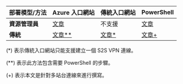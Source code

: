 | **部署模型/方法** | **Azure 入口網站** | **傳統入口網站** | **PowerShell** |
| --- | --- | --- | --- |
| **資源管理員** |[文章](../articles/vpn-gateway/vpn-gateway-howto-site-to-site-resource-manager-portal.md) |不支援 |[文章](../articles/vpn-gateway/vpn-gateway-create-site-to-site-rm-powershell.md) |
| **傳統** |[文章**](../articles/vpn-gateway/vpn-gateway-howto-site-to-site-classic-portal.md) |[文章*](../articles/vpn-gateway/vpn-gateway-site-to-site-create.md) |[文章+](../articles/vpn-gateway/vpn-gateway-multi-site.md) |

(*) 表示傳統入口網站只能支援建立一個 S2S VPN 連線。

(**) 表示此方法包含需要 PowerShell 的步驟。

(+) 表示本文是針對多站台連線來進行撰寫。



